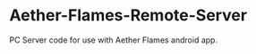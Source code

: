 Aether-Flames-Remote-Server
===========================

PC Server code for use with Aether Flames android app.